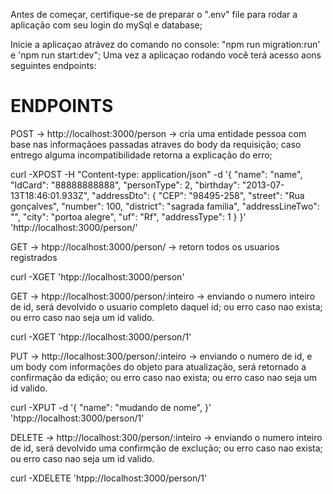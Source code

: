 Antes de começar, certifique-se de preparar o ".env" file para rodar a aplicação com seu login do mySql e database;

Inicie a aplicaçao atrávez do comando no console: "npm run migration:run' e 'npm run start:dev";
Uma vez a aplicaçao rodando você terá acesso aons seguintes endpoints:

# ENDPOINTS

POST -> http://localhost:3000/person -> cria uma entidade pessoa com base nas informaçãoes passadas atraves do body da requisição; caso entrego alguma incompatibilidade retorna a explicação do erro;

curl -XPOST -H "Content-type: application/json" -d '{ "name": "name", "IdCard": "88888888888", "personType": 2, "birthday": "2013-07-13T18:46:01.933Z", "addressDto": { "CEP": "98495-258", "street": "Rua gonçalves", "number": 100, "district": "sagrada familia", "addressLineTwo": "", "city": "portoa alegre", "uf": "Rf", "addressType": 1 } }' 'http://localhost:3000/person/'


GET -> htpp://localhost:3000/person/ -> retorn todos os usuarios registrados

curl -XGET 'htpp://localhost:3000/person'

GET -> htpp://localhost:3000/person/:inteiro -> enviando o numero inteiro de id, será devolvido o usuario completo daquel id; ou erro caso nao exista; ou erro caso nao seja um id valido.

curl -XGET 'htpp://localhost:3000/person/1'

PUT -> http://localhost:300/person/:inteiro -> enviando o numero de id, e um body com informações do objeto para atualização, será retornado a confirmação da edição; ou erro caso nao exista; ou erro caso nao seja um id valido.

curl -XPUT -d '{ "name": "mudando de nome", }' 'htpp://localhost:3000/person/1'

DELETE -> http://localhost:300/person/:inteiro -> enviando o numero inteiro de id, será devolvido uma confirmção de exclução; ou erro caso nao exista; ou erro caso nao seja um id valido.

curl -XDELETE 'htpp://localhost:3000/person/1'
